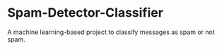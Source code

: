 # Spam-Detector-Classifier
A machine learning-based project to classify messages as spam or not spam.
